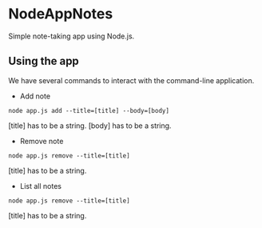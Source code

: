 # NodeAppNotes
Simple note-taking app using Node.js.

## Using the app
We have several commands to interact with the command-line application.
* Add note
```
node app.js add --title=[title] --body=[body]
```
[title] has to be a string.
[body] has to be a string.

* Remove note
```
node app.js remove --title=[title]
```
[title] has to be a string.

* List all notes
```
node app.js remove --title=[title]
```
[title] has to be a string.
